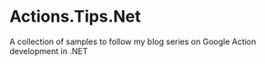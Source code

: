 # Actions.Tips.Net
A collection of samples to follow my blog series on Google Action development in .NET
